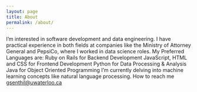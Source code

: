 ```yaml
---
layout: page
title: About
permalink: /about/
---
```



I’m interested in software development and data engineering. I have practical experience in both fields at companies like the Ministry of Attorney General and PepsiCo, where I worked in data science roles. My Preferred Languages are:
Ruby on Rails for Backend Development
JavaScript, HTML and CSS for Frontend Development
Python for Data Processing & Analysis
Java for Object Oriented Programming
I’m currently delving into machine learning concepts like natural language processing.
How to reach me gsenthil@uwaterloo.ca
